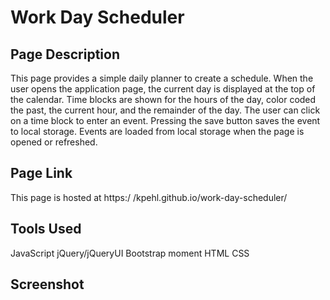 # Work Day Scheduler

## Page Description
This page provides a simple daily planner to create a schedule. When the user opens the application page, the current day is displayed at the top of the calendar. Time blocks are shown for the hours of the day, color coded the past, the current hour, and the remainder of the day. The user can click on a time block to enter an event. Pressing the save button saves the event to local storage. Events are loaded from local storage when the page is opened or refreshed.

## Page Link
This page is hosted at https:/ /kpehl.github.io/work-day-scheduler/

## Tools Used
JavaScript
jQuery/jQueryUI
Bootstrap
moment
HTML
CSS

## Screenshot

